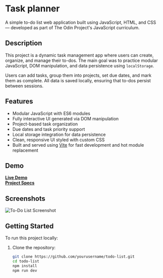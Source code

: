 # Task planner

A simple to-do list web application built using JavaScript, HTML, and CSS — developed as part of The Odin Project's JavaScript curriculum.

## Description

This project is a dynamic task management app where users can create, organize, and manage their to-dos. The main goal was to practice modular JavaScript, DOM manipulation, and data persistence using `localStorage`.

Users can add tasks, group them into projects, set due dates, and mark them as complete. All data is saved locally, ensuring that to-dos persist between sessions.

## Features

- Modular JavaScript with ES6 modules
- Fully interactive UI generated via DOM manipulation
- Project-based task organization
- Due dates and task priority support
- Local storage integration for data persistence
- Clean, responsive UI styled with custom CSS
- Built and served using [Vite](https://vitejs.dev/) for fast development and hot module replacement

## Demo

[**Live Demo**](https://kacper-korzen.github.io/task-planner)  
[**Project Specs**](https://www.theodinproject.com/lessons/node-path-javascript-todo-list#project-solution)

## Screenshots

![To-Do List Screenshot](./public/app-screenshot.png)

## Getting Started

To run this project locally:

1. Clone the repository:
   ```bash
   git clone https://github.com/yourusername/todo-list.git
   cd todo-list
   npm install
   npm run dev
